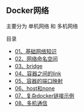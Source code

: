 ## Docker网络

主要分为 单机网络 和 多机网络

目录
- [01、基础网络知识](/books/专题知识库/14、docker&Devops/docs/03、docker网络/readme1.md#class03-01)
- [02、网络命名空间](/books/专题知识库/14、docker&Devops/docs/03、docker网络/readme1.md#class03-02)
- [03、bridge](/books/专题知识库/14、docker&Devops/docs/03、docker网络/readme1.md#class03-03)
- [04、容器之间的link](/books/专题知识库/14、docker&Devops/docs/03、docker网络/readme2.md#04、容器之间的link)
- [05、容器的端口映射](/books/专题知识库/14、docker&Devops/docs/03、docker网络/readme2.md#05、容器的端口映射)
- [06、host和none](/books/专题知识库/14、docker&Devops/docs/03、docker网络/readme2.md#06、host和none)
- [07、复杂docker链接示例](/books/专题知识库/14、docker&Devops/docs/03、docker网络/readme2.md#07、复杂docker链接示例)
- [08、多机通信](/books/专题知识库/14、docker&Devops/docs/03、docker网络/readme2.md#08、多机通信)

